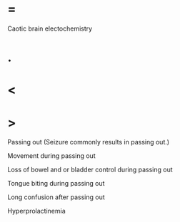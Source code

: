 # =

Caotic brain electochemistry

# .

# <

# >

Passing out (Seizure commonly results in passing out.)

Movement during passing out

Loss of bowel and or bladder control during passing out

Tongue biting during passing out

Long confusion after passing out

Hyperprolactinemia
